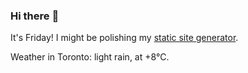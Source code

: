 ### Hi there :wave:

It's Friday! I might be polishing my [static site generator](https://github.com/bewuethr/pandoc-bash-blog).

Weather in Toronto: light rain, at +8°C.
